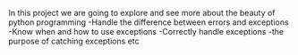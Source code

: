 In this project we are going to explore and see more about the beauty of python programming
-Handle the difference between errors and exceptions
-Know when and how to use exceptions
-Correctly handle exceptions
-the purpose of catching exceptions etc
